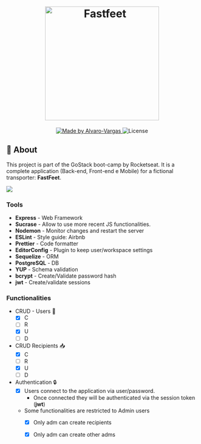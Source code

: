 <h1 align="center">
  <img alt="Fastfeet" title="Fastfeet" src="https://raw.githubusercontent.com/Rocketseat/bootcamp-gostack-desafio-02/master/.github/logo.png" width="300px" />
</h1>

<p align="center">
  <a href="#">
    <img alt="Made by Alvaro-Vargas" src="https://img.shields.io/badge/MadeBy-Alvaro--Vargas-brightgreen">
  </a>

  <img alt="License" src="https://img.shields.io/badge/license-MIT-%2304D361">
</p>

## :rocket: About

This project is part of the GoStack boot-camp by Rocketseat. It is a complete application (Back-end, Front-end e Mobile) for a fictional transporter: **FastFeet**. <br>

![](https://media.giphy.com/media/9tA6H1madRvUc/giphy.gif)

### **Tools**

- **Express** - Web Framework
- **Sucrase** - Allow to use more recent JS functionalities.
- **Nodemon** - Monitor changes and restart the server
- **ESLint** - Style guide: Airbnb
- **Prettier** - Code formatter
- **EditorConfig** - Plugin to keep user/workspace settings
- **Sequelize** -  ORM
- **PostgreSQL** - DB
- **YUP** - Schema validation
- **bcrypt** - Create/Validate password hash
- **jwt** - Create/validate sessions

### **Functionalities**
- CRUD - Users :bust_in_silhouette:
  - [x] C
  - [ ] R
  - [x] U
  - [ ] D

- CRUD Recipients :inbox_tray:
  - [x] C
  - [ ] R
  - [x] U
  - [ ] D

- Authentication :lock:
  - [x] Users connect to the application via user/password.
    - Once connected they will be authenticated via the session token (**jwt**)
  * Some functionalities are restricted to Admin users
    - [x] Only adm can create recipients
    - [x] Only adm can create other adms



